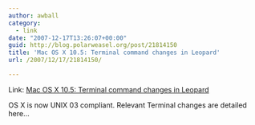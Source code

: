 ```yaml
---
author: awball
category:
  - link
date: "2007-12-17T13:26:07+00:00"
guid: http://blog.polarweasel.org/post/21814150
title: 'Mac OS X 10.5: Terminal command changes in Leopard'
url: /2007/12/17/21814150/

---
```

Link: [Mac OS X 10.5: Terminal command changes in Leopard](http://docs.info.apple.com/article.html?artnum=307080)

OS X is now UNIX 03 compliant. Relevant Terminal changes are detailed here…
